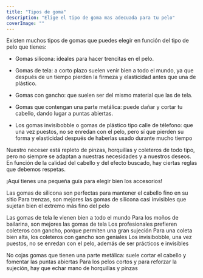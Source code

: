 ```yaml
---
title: "Tipos de goma"
description: "Elige el tipo de goma mas adecuada para tu pelo"
coverImage: ""
---
```


Existen muchos tipos de gomas que puedes elegir en función del tipo de pelo que tienes:

- Gomas silicona: ideales para hacer trencitas en el pelo.

- Gomas de tela: a corto plazo suelen venir bien a todo el mundo, ya que después de un tiempo pierden la firmeza y elasticidad antes que una de plástico.

- Gomas con gancho: que suelen ser del mismo material que las de tela.

- Gomas que contengan una parte metálica: puede dañar y cortar tu cabello, dando lugar a puntas abiertas.

- Los gomas invisibobble o gomas de plástico tipo calle de télefono: que una vez puestos, no se enredan con el pelo, pero sí que pierden su forma y elasticidad después de haberlas usado durante mucho tiempo

Nuestro neceser está repleto de pinzas, horquillas y coleteros de todo tipo, pero no siempre se adaptan a nuestras necesidades y a nuestros deseos. En función de la calidad del cabello y del efecto buscado, hay ciertas reglas que debemos respetas.

¡Aquí tienes una pequeña guía para elegir bien los accesorios!



Las gomas de silicona son perfectas para mantener el cabello fino en su sitio
Para trenzas, son mejores las gomas de silicona casi invisibles que sujetan bien el extremo más fino del pelo

Las gomas de tela le vienen bien a todo el mundo
Para los moños de bailarina, son mejores las gomas de tela
Los profesionales prefieren coleteros con gancho, porque permiten una gran sujeción
Para una coleta bien alta, los coleteros con gancho son geniales
Los invisibobble, una vez puestos, no se enredan con el pelo, además de ser prácticos e invisibles

No cojas gomas que tienen una parte metálica: suele cortar el cabello y fomentar las puntas abiertas
Para los pelos cortos y para reforzar la sujeción, hay que echar mano de horquillas y pinzas